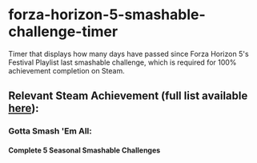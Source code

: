 # forza-horizon-5-smashable-challenge-timer
Timer that displays how many days have passed since Forza Horizon 5's Festival Playlist last smashable challenge, which is required for 100% achievement completion on Steam.

## Relevant Steam Achievement (full list available [here](https://steamcommunity.com/stats/1551360/achievements)):

### Gotta Smash 'Em All:
#### Complete 5 Seasonal Smashable Challenges
